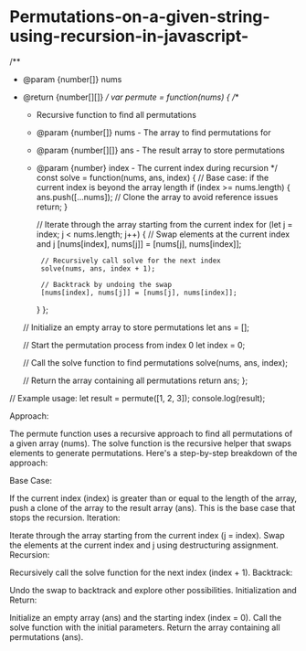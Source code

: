 # Permutations-on-a-given-string-using-recursion-in-javascript-


/**
 * @param {number[]} nums
 * @return {number[][]}
 */
var permute = function(nums) {
    /**
     * Recursive function to find all permutations
     * @param {number[]} nums - The array to find permutations for
     * @param {number[][]} ans - The result array to store permutations
     * @param {number} index - The current index during recursion
     */
    const solve = function(nums, ans, index) {
        // Base case: if the current index is beyond the array length
        if (index >= nums.length) {
            ans.push([...nums]); // Clone the array to avoid reference issues
            return;
        }

        // Iterate through the array starting from the current index
        for (let j = index; j < nums.length; j++) {
            // Swap elements at the current index and j
            [nums[index], nums[j]] = [nums[j], nums[index]];
            
            // Recursively call solve for the next index
            solve(nums, ans, index + 1);
            
            // Backtrack by undoing the swap
            [nums[index], nums[j]] = [nums[j], nums[index]];
        }
    };

    // Initialize an empty array to store permutations
    let ans = [];

    // Start the permutation process from index 0
    let index = 0;

    // Call the solve function to find permutations
    solve(nums, ans, index);

    // Return the array containing all permutations
    return ans;
};

// Example usage:
let result = permute([1, 2, 3]);
console.log(result);

Approach:

The permute function uses a recursive approach to find all permutations of a given array (nums). The solve function is the recursive helper that swaps elements to generate permutations. Here's a step-by-step breakdown of the approach:

Base Case:

If the current index (index) is greater than or equal to the length of the array, push a clone of the array to the result array (ans). This is the base case that stops the recursion.
Iteration:

Iterate through the array starting from the current index (j = index).
Swap the elements at the current index and j using destructuring assignment.
Recursion:

Recursively call the solve function for the next index (index + 1).
Backtrack:

Undo the swap to backtrack and explore other possibilities.
Initialization and Return:

Initialize an empty array (ans) and the starting index (index = 0).
Call the solve function with the initial parameters.
Return the array containing all permutations (ans).
